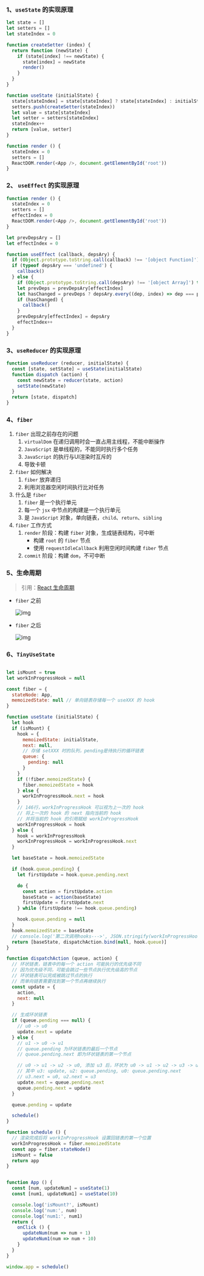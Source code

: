 ### 1、`useState` 的实现原理

```javascript 
let state = []
let setters = []
let stateIndex = 0

function createSetter (index) {
  return function (newState) {
    if (state[index] !== newState) {
      state[index] = newState
      render()
    }
  }
}

function useState (initialState) {
  state[stateIndex] = state[stateIndex] ? state[stateIndex] : initialState
  setters.push(createSetter(stateIndex))
  let value = state[stateIndex]
  let setter = setters[stateIndex]
  stateIndex++
  return [value, setter]
}

function render () {
  stateIndex = 0
  setters = []
  ReactDOM.render(<App />, document.getElementById('root'))
}
```



### 2、 `useEffect` 的实现原理

```javascript
function render () {
  stateIndex = 0
  setters = []
  effectIndex = 0
  ReactDOM.render(<App />, document.getElementById('root'))
}

let prevDepsAry = []
let effectIndex = 0

function useEffect (callback, depsAry) {
  if (Object.prototype.toString.call(callback) !== '[object Function]') throw new Error('useEffect函数的第一个参数必须是一个函数')
  if (typeof depsAry === 'undefined') {
    callback()
  } else {
    if (Object.prototype.toString.call(depsAry) !== '[object Array]') throw new Error('useEffect函数的第二个参数必须是一个数组')
    let prevDeps = prevDepsAry[effectIndex]
    let hasChanged = prevDeps ? depsAry.every((dep, index) => dep === prevDeps[index]) === false : true
    if (hasChanged) {
      callback()
    }
    prevDepsAry[effectIndex] = depsAry
    effectIndex++
  }
}
```



### 3、`useReducer` 的实现原理

```javascript
function useReducer (reducer, initialState) {
  const [state, setState] = useState(initialState)
  function dispatch (action) {
    const newState = reducer(state, action)
    setState(newState)
  }
  return [state, dispatch]
}
```



### 4、`fiber`

1. `fiber` 出现之前存在的问题
   1. `virtualDom` 在递归调用时会一直占用主线程，不能中断操作
   2. `JavaScript` 是单线程的，不能同时执行多个任务
   3. `JavaScript` 的执行与UI渲染时互斥的
   4. 导致卡顿
2. `fiber` 如何解决
   1. `fiber` 放弃递归
   2. 利用浏览器空闲时间执行比对任务
3. 什么是 `fiber`
   1. `fiber` 是一个执行单元
   2. 每一个 `jsx` 中节点的构建是一个执行单元
   3. 是 `JavaScript` 对象，单向链表，`child`、`return`、`sibling`
4. `fiber` 工作方式
   1. `render` 阶段：构建 `fiber` 对象，生成链表结构，可中断
      - 构建 `root` 的 `fiber` 节点
      - 使用 `requestIdleCallback` 利用空闲时间构建 `fiber` 节点
   2. `commit` 阶段：构建 `dom`，不可中断



### 5、生命周期

> 引用：[React 生命周期](https://juejin.cn/post/6844903842430074893)

- `fiber` 之前

  ![img](D:\资料\juejin-blog\javascript\images\reactjs-1.jpg)



- `fiber` 之后

  ![img](D:\资料\juejin-blog\javascript\images\reactjs-2.jpg)



### 6、`TinyUseState`

```javascript

let isMount = true
let workInProgressHook = null

const fiber = {
  stateNode: App,
  memoizedState: null // 单向链表存储每一个 useXXX 的 hook
}

function useState (initialState) {
  let hook
  if (isMount) {
    hook = {
      memoizedState: initialState,
      next: null,
      // 存储 setXXX 时的队列，pending是待执行的循环链表
      queue: {
        pending: null
      }
    }
    if (!fiber.memoizedState) {
      fiber.memoizedState = hook
    } else {
      workInProgressHook.next = hook
    }
    // 146行，workInProgressHook 可以视为上一次的 hook
    // 将上一次的 hook 的 next 指向当前的 hook
    // 并将当前的 hook 的引用赋给 workInProgressHook
    workInProgressHook = hook
  } else {
    hook = workInProgressHook
    workInProgressHook = workInProgressHook.next
  }

  let baseState = hook.memoizedState

  if (hook.queue.pending) {
    let firstUpdate = hook.queue.pending.next

    do {
      const action = firstUpdate.action
      baseState = action(baseState)
      firstUpdate = firstUpdate.next
    } while (firstUpdate !== hook.queue.pending)

    hook.queue.pending = null
  }
  hook.memoizedState = baseState
  // console.log('第二次调用hooks--->', JSON.stringify(workInProgressHook))
  return [baseState, dispatchAction.bind(null, hook.queue)]
}

function dispatchAction (queue, action) {
  // 环状链表，链表中的每一个 action 可能执行的优先级不同
  // 因为优先级不同，可能会跳过一些节点执行优先级高的节点
  // 环状链表可以完成被跳过节点的执行
  // 而单向链表需要找到第一个节点再继续执行
  const update = {
    action,
    next: null
  }

  // 生成环状链表
  if (queue.pending === null) {
    // u0 -> u0
    update.next = update
  } else {
    // u1 -> u0 -> u1
    // queue.pending 为环状链表的最后一个节点
    // queue.pending.next 即为环状链表的第一个节点

    // u0 -> u1 -> u2 -> u0, 添加 u3 后，环状为 u0 -> u1 -> u2 -> u3 -> u0
    // 其中 u3: update, u2: queue.pending, u0: queue.pending.next
    // u3.next = u0, u2.next = u3
    update.next = queue.pending.next
    queue.pending.next = update
  }

  queue.pending = update

  schedule()
}

function schedule () {
  // 渲染完成后将 workInProgressHook 设置回链表的第一个位置
  workInProgressHook = fiber.memoizedState
  const app = fiber.stateNode()
  isMount = false
  return app
}


function App () {
  const [num, updateNum] = useState(1)
  const [num1, updateNum1] = useState(10)

  console.log('isMount?', isMount)
  console.log('num:', num)
  console.log('num1:', num1)
  return {
    onClick () {
      updateNum(num => num + 1)
      updateNum1(num => num + 10)
    }
  }
}

window.app = schedule()

```

